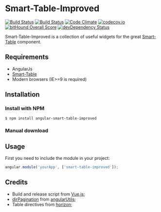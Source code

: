 # Smart-Table-Improved

[![Build Status](https://travis-ci.org/timonwong/smart-table-improved.svg?branch=development)](https://travis-ci.org/timonwong/smart-table-improved)
[![Build Status](https://circleci.com/gh/timonwong/smart-table-improved/tree/development.svg?style=shield)](https://circleci.com/gh/timonwong/smart-table-improved/tree/development)
[![Code Climate](https://codeclimate.com/github/timonwong/smart-table-improved/badges/gpa.svg)](https://codeclimate.com/github/timonwong/smart-table-improved)
[![codecov.io](https://codecov.io/github/timonwong/smart-table-improved/coverage.svg?branch=development)](https://codecov.io/github/timonwong/smart-table-improved?branch=development)
[![bitHound Overall Score](https://www.bithound.io/github/timonwong/smart-table-improved/badges/score.svg)](https://www.bithound.io/github/timonwong/smart-table-improved)
[![devDependency Status](https://david-dm.org/timonwong/smart-table-improved/dev-status.svg?branch=development)](https://david-dm.org/timonwong/smart-table-improved#info=devDependencies)

Smart-Table-Improved is a collection of useful widgets for the great [Smart-Table] component.

## Requirements

- AngularJs
- [Smart-Table]
- Modern browsers (IE>=9 is required)

## Installation


### Install with NPM

```
$ npm install angular-smart-table-improved
```

### Manual download

## Usage

First you need to include the module in your project:

```javascript
angular.module('yourApp', ['smart-table-improved']);
```

## Credits

- Build and release script from [Vue.js];
- [dirPagination] from [angularUtils];
- Table directives from [horizon];

[Smart-Table]: http://lorenzofox3.github.io/smart-table-website
[angularUtils]: https://github.com/michaelbromley/angularUtils
[dirPagination]: https://github.com/michaelbromley/angularUtils/tree/master/src/directives/pagination
[Vue.js]: https://github.com/vuejs/vue
[horizon]: https://github.com/openstack/horizon
